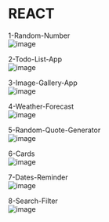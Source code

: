 # REACT
1-Random-Number
<br />
![image](https://user-images.githubusercontent.com/109859611/206564160-85c3a094-b6a1-49e2-a433-465624a9a6bc.png)
<br />

2-Todo-List-App
<br />
![image](https://user-images.githubusercontent.com/109859611/206780790-14925250-af85-45dd-9edc-4f2431e79301.png)
<br />

3-Image-Gallery-App
<br />
![image](https://user-images.githubusercontent.com/109859611/207147625-0e2ee71d-cdc8-47ab-bf48-8be2efc679cf.png)
<br />

4-Weather-Forecast
<br />
![image](https://user-images.githubusercontent.com/109859611/207711160-a7844ad5-f8ad-4378-b36f-ddd16de8ac33.png)
<br />

5-Random-Quote-Generator
<br />
![image](https://user-images.githubusercontent.com/109859611/208140692-f69798ce-493a-4e45-a76b-0d79b13d5b25.png)
<br />

6-Cards
<br />
![image](https://user-images.githubusercontent.com/109859611/218560428-45ddf831-8d83-475c-92f7-a6e0e4813104.png)
<br />

7-Dates-Reminder
<br />
![image](https://user-images.githubusercontent.com/109859611/218697830-482fcf22-8920-4cad-b1e8-4c565fca7a48.png)
<br />

8-Search-Filter
<br />
![image](https://user-images.githubusercontent.com/109859611/219092770-d21bb97d-f668-4ce6-8679-7f427a2760ad.png)
<br />




